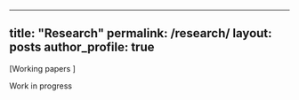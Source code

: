 
---
title: "Research"
permalink: /research/
layout: posts
author_profile: true
---
[Working papers ]

Work in progress
